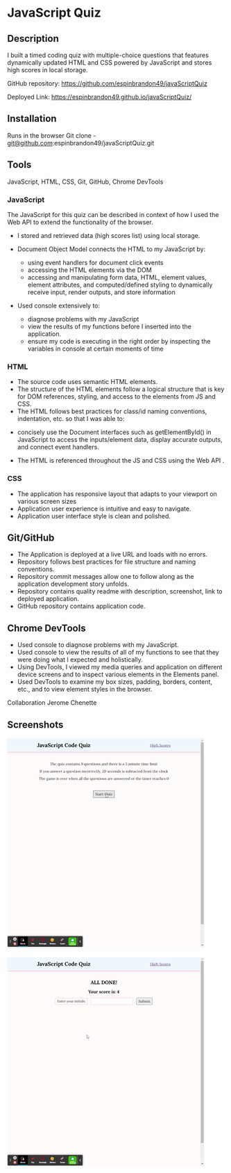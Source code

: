 # JavaScript Quiz

## Description
I built a timed coding quiz with multiple-choice questions that features dynamically updated HTML and CSS powered by JavaScript and stores high scores in local storage.  

GitHub repository: https://github.com/espinbrandon49/javaScriptQuiz

Deployed Link: https://espinbrandon49.github.io/javaScriptQuiz/

## Installation
Runs in the browser
Git clone - git@github.com:espinbrandon49/javaScriptQuiz.git

## Tools
JavaScript, HTML, CSS, Git, GitHub, Chrome DevTools

### JavaScript
The JavaScript for this quiz can be described in context of how I used the Web API to extend the functionality of the browser.

* I stored and retrieved data (high scores list) using local storage.

* Document Object Model connects the HTML to my JavaScript by:
  - using event handlers for document click events
  - accessing the HTML elements via the DOM
  - accessing and manipulating form data, HTML, element values, element attributes, and computed/defined styling to dynamically receive input, render outputs, and store information

* Used console extensively to: 
  - diagnose problems with my JavaScript
  - view the results of my functions before I inserted into the application.
  - ensure my code is executing in the right order by inspecting the variables in console at certain moments of time
 
### HTML
* The source code uses semantic HTML elements.
* The structure of the HTML elements follow a logical structure that is key for DOM references, styling, and access to the elements from JS and CSS. 
* The HTML follows best practices for class/id naming conventions, indentation, etc. so that I was able to:
 - concisely use the Document interfaces such as getElementById() in JavaScript to access the inputs/element data, display accurate outputs, and connect event handlers.
* The HTML is referenced throughout the JS and CSS using the Web API .

### CSS
* The application has responsive layout that adapts to your viewport on various screen sizes
* Application user experience is intuitive and easy to navigate.
* Application user interface style is clean and polished.

## Git/GitHub
* The Application is deployed at a live URL and loads with no errors.
* Repository follows best practices for file structure and naming conventions.
* Repository commit messages allow one to follow along as the application development story unfolds.
* Repository contains quality readme with description, screenshot, link to deployed application.
* GitHub repository contains application code.

## Chrome DevTools
* Used console to diagnose problems with my JavaScript.
* Used console to view the results of all of my functions to see that they were doing what I expected and holistically.
* Using DevTools, I viewed my media queries and application on different device screens and to inspect various elements in the Elements panel.
* Used DevTools to examine my box sizes, padding, borders, content, etc., and to view element styles in the browser.


Collaboration
Jerome Chenette

## Screenshots
####  ![quizDemo1](./Assets/images/quizDemo1.gif)

####  ![quizDemo2](./Assets/images/quizDemo2.gif)